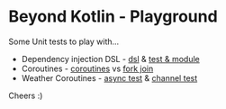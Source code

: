 # Beyond Kotlin - Playground

Some Unit tests to play with...

* Dependency injection DSL - [dsl](https://github.com/Ekito/beyond-kotlin-playground/blob/master/src/test/kotlin/fr/ekito/dsl/dsl.kt) & [test & module](https://github.com/Ekito/beyond-kotlin-playground/blob/master/src/test/kotlin/fr/ekito/dsl/DSLTest.kt)
* Coroutines - [coroutines](https://github.com/Ekito/beyond-kotlin-playground/blob/master/src/test/kotlin/fr/ekito/coroutines/CoroutinesTest.kt) vs [fork join](https://github.com/Ekito/beyond-kotlin-playground/blob/master/src/test/kotlin/fr/ekito/coroutines/ThreadsTest.java)
* Weather Coroutines - [async test](https://github.com/Ekito/beyond-kotlin-playground/blob/master/src/test/kotlin/fr/ekito/coroutines/AsyncWeatherTest.kt) & [channel test](https://github.com/Ekito/beyond-kotlin-playground/blob/master/src/test/kotlin/fr/ekito/coroutines/ChannelWeatherTest.kt)

Cheers :)
